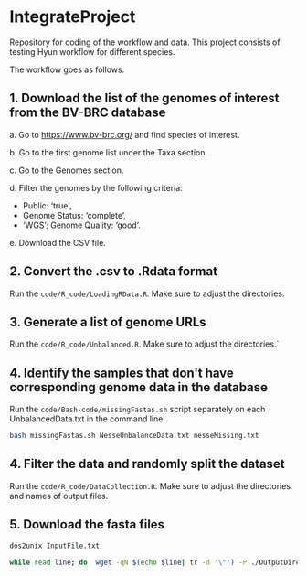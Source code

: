 # IntegrateProject
Repository for coding of the workflow and data. This project consists of testing Hyun workflow for different species. 

The workflow goes as follows.

## 1. Download the list of the genomes of interest from the BV-BRC database

a. Go to https://www.bv-brc.org/ and find species of interest.

b. Go to the first genome list under the Taxa section.

c. Go to the Genomes section.

d. Filter the genomes by the following criteria: 
- Public: ‘true',
- Genome Status: ‘complete’,
- ‘WGS’; Genome Quality: ‘good’.

e. Download the CSV file. 

## 2. Convert the .csv to .Rdata format

Run the `code/R_code/LoadingRData.R`. Make sure to adjust the directories.

## 3. Generate a list of genome URLs 

Run the `code/R_code/Unbalanced.R`. Make sure to adjust the directories.`

## 4. Identify the samples that don't have corresponding genome data in the database

Run the `code/Bash-code/missingFastas.sh` script separately on each UnbalancedData.txt in the command line. 

```bash
bash missingFastas.sh NesseUnbalanceData.txt nesseMissing.txt
```

## 4. Filter the data and randomly split the dataset

Run the `code/R_code/DataCollection.R`. Make sure to adjust the directories and names of output files. 

## 5. Download the fasta files

```bash
dos2unix InputFile.txt

while read line; do  wget -qN $(echo $line| tr -d '\"') -P ./OutputDirectory ; done < InputFile.txt
```
